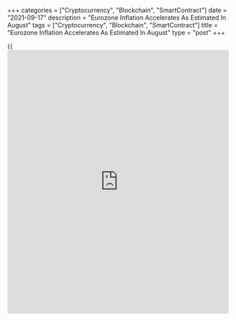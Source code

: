 +++
categories = ["Cryptocurrency", "Blockchain", "SmartContract"]
date = "2021-09-17"
description = "Eurozone Inflation Accelerates As Estimated In August"
tags = ["Cryptocurrency", "Blockchain", "SmartContract"]
title = "Eurozone Inflation Accelerates As Estimated In August"
type = "post"
+++

{{<iframe id="large-banner" src="https://www.bounty.group/#slide=11.0" width="100%" height="600" scrolling="no" style="border: 0px solid rgb(216, 221, 230); border-radius: 3px;">}}

Eurozone inflation accelerated as initially estimated in August to a
near decade high, final data from Eurostat showed on Friday.

Inflation rose to 3 percent in August from 2.2 percent in July. This was
the highest since November 2011 and also exceeded the European Central
Bank's 2 percent target.

Rising costs - from shipping to energy - are likely to push euro-zone
inflation up even further in the coming months, Jack Allen-Reynolds, an
economist at Capital Economics, said.

They might also mean that it does not fall quite as quickly next year as
currently assumed, said Allen-Reynolds. "But by the end of 2022, we
still suspect that inflation will be a long way below the ECB's target."

Core inflation that excludes energy, food, alcohol and tobacco, advanced
to 1.6 percent from 0.7 percent in July. The core rate also matched the
flash estimate published on August 31.  
  
On a monthly basis, the harmonized index of consumer prices gained 0.4
percent in August, as estimated.

According to the latest ECB staff projections, released early this
month, inflation will rise to 2.2 percent this year before slowing to
1.7 percent in 2022.

For comments and feedback [contact](https://www.playgroundfx.com/contact/): editorial@rtt[news](https://www.letsplayfx.com/blog/forex-news-website/).com

[Economic News][1]

 **What parts of the world are seeing the best (and worst) economic
performances lately? Click[here][2] to check out our [Econ Scorecard][2]
and find out! See up-to-the-moment [ranking](https://www.playgroundfx.com/blog/crypto-exchange-ranking/)s for the best and worst
performers in [GDP][3], [unemployment rate][4], [inflation][5] and much
more.**

   1. www.rtt[news](https://www.letsplayfx.com/blog/forex-news-website/).com/Content/EconomicNews.aspx
   2. www.rtt[news](https://www.letsplayfx.com/blog/forex-news-website/).com/economic-scorecard/world-rank/industrial-production/highest-performance.aspx
   3. www.rtt[news](https://www.letsplayfx.com/blog/forex-news-website/).com/economic-scorecard/world-rank/GDP/highest-performance.aspx
   4. www.rtt[news](https://www.letsplayfx.com/blog/forex-news-website/).com/economic-scorecard/world-rank/unemployment-rate/lowest-performance.aspx
   5. www.rtt[news](https://www.letsplayfx.com/blog/forex-news-website/).com/economic-scorecard/world-rank/CPI/highest-performance.aspx
